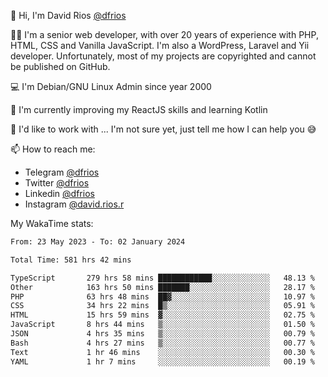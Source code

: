 👋 Hi, I'm David Rios [@dfrios](https://github.com/dfrios)

👨‍💻 I'm a senior web developer, with over 20 years of experience with PHP, HTML, CSS and Vanilla JavaScript. I'm also a WordPress, Laravel and Yii developer. Unfortunately, most of my projects are copyrighted and cannot be published on GitHub.

💻 I'm Debian/GNU Linux Admin since year 2000

🌱 I'm currently improving my ReactJS skills and learning Kotlin

💞️ I'd like to work with ... I'm not sure yet, just tell me how I can help you 😅


📫 How to reach me:
* Telegram [@dfrios](https://t.me/dfrios)
* Twitter [@dfrios](https://twitter.com/dfrios)
* Linkedin [@dfrios](https://linkedin.com/in/dfrios)
* Instagram [@david.rios.r](https://instagram.com/david.rios.r)



My WakaTime stats:
<!--START_SECTION:waka-->

```txt
From: 23 May 2023 - To: 02 January 2024

Total Time: 581 hrs 42 mins

TypeScript       279 hrs 58 mins ████████████░░░░░░░░░░░░░   48.13 %
Other            163 hrs 50 mins ███████░░░░░░░░░░░░░░░░░░   28.17 %
PHP              63 hrs 48 mins  ██▓░░░░░░░░░░░░░░░░░░░░░░   10.97 %
CSS              34 hrs 22 mins  █▒░░░░░░░░░░░░░░░░░░░░░░░   05.91 %
HTML             15 hrs 59 mins  ▓░░░░░░░░░░░░░░░░░░░░░░░░   02.75 %
JavaScript       8 hrs 44 mins   ▒░░░░░░░░░░░░░░░░░░░░░░░░   01.50 %
JSON             4 hrs 35 mins   ▒░░░░░░░░░░░░░░░░░░░░░░░░   00.79 %
Bash             4 hrs 27 mins   ▒░░░░░░░░░░░░░░░░░░░░░░░░   00.77 %
Text             1 hr 46 mins    ░░░░░░░░░░░░░░░░░░░░░░░░░   00.30 %
YAML             1 hr 7 mins     ░░░░░░░░░░░░░░░░░░░░░░░░░   00.19 %
```

<!--END_SECTION:waka-->
